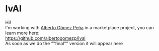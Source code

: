 # IvAl
Hi!<br>
I'm working with <a href="github.com/albertogomezp">Alberto Gómez Peña</a> in a marketplace project, you can learn more here:<br>
https://github.com/albertogomezp/Ival <br>
As soon as we do the ""final"" version it will appear here <br>
